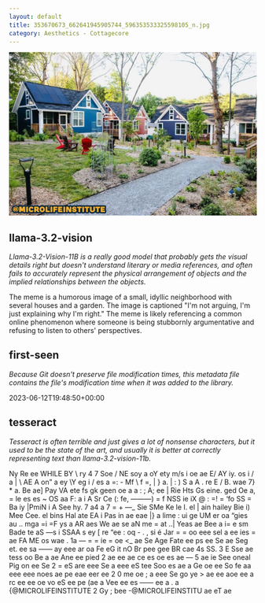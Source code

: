 ```yaml
---
layout: default
title: 353670673_662641945905744_596353533325598105_n.jpg
category: Aesthetics - Cottagecore
---
```


<div markdown="0"><a href="353670673_662641945905744_596353533325598105_n.jpg"><img class="photo" src="353670673_662641945905744_596353533325598105_n.jpg" /></a>

<h2>llama-3.2-vision</h2>
<p><i>Llama-3.2-Vision-11B is a really good model that probably gets the visual details right but doesn't understand literary or media references, and often fails to accurately represent the physical arrangement of objects and the implied relationships between the objects.</i></p>
<p>The meme is a humorous image of a small, idyllic neighborhood with several houses and a garden. The image is captioned &quot;I&#x27;m not arguing, I&#x27;m just explaining why I&#x27;m right.&quot; The meme is likely referencing a common online phenomenon where someone is being stubbornly argumentative and refusing to listen to others&#x27; perspectives.</p>

<h2>first-seen</h2>
<p><i>Because Git doesn't preserve file modification times, this metadata file contains the file's modification time when it was added to the library.</i></p>
<p>2023-06-12T19:48:50+00:00</p>

<h2>tesseract</h2>
<p><i>Tesseract is often terrible and just gives a lot of nonsense characters, but it used to be the state of the art, and usually it is better at correctly representing text than llama-3.2-vision-11b.</i></p>
<p>Ny Re ee WHILE BY \ ry 4 7 Soe / NE soy a oY ety m/s i oe ae E/ AY iy. os i / a | \ AE A on” a ey \Y eg i / es a =: - Mf \ f =, | } a. | : ) S a A . re E / B. wae 7} * a. Be ae] Pay VA ete fs gk geen oe a a : ; A; ee | Rie Hts Gs eine. ged Oe a, = le es es ~ OS aa F: a i A Sr Ce (: fe, ———) = f NSS ie iX @ : =! = ‘fo SS = Ba iy |PmiN i A See hy. 7 a4 a 7 = + —_ Sie SMe Ke le I. el | ain hailey Bie i) Mee Cee. el bins Hal ate EA i Pas in ae eae |} a lime : ui ge UM er oa “gies au .. mga =i =F ys a AR aes We ae se aN me = at ..| Yeas ae Bee a i= e sm Bade te aS —s i SSAA s ey [ re “ee : oq - . , si é Jar = = oo eee sel a ee ies = ae FA ME os wae . 1a — = = ie = oe &lt;_ ae Se Age Fate ee ps ee Se ae Seg et. ee sa —— ay eee ar oa Fe eG it nO Br pee gee BR cae 4s SS. 3 E Sse ae tess oo Be a ae Ane ee pied 2 ae ee ae ce es oe es ae — 5 ae ie See oneal Pig on ee Se 2 = eS are eee Se a eee eS tee Soo es ae a Ge oe ee So fe aa eee eee noes ae pe eae eer ee 2 0 me oe ; a eee Se go ye &gt; ae ee aoe ee a rc ee ee oe vo eS ee pe (ae a Vee ee es —— ee a . a {@MICROLIFEINSTITUTE 2 Gy ; bee -@MICROLIFEINSTITU ae eT ae</p>

</div>

